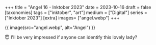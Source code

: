 +++
title = "Angel 16 - Inktober 2023"
date = 2023-10-16
draft =  false
[taxonomies]
tags = ["inktober", "art"]
medium = ["Digital"]
series = ["Inktober 2023"]
[extra]
images= ["angel.webp"]
+++

{{ image(src="angel.webp", alt="Angel") }}

😇 I'll be very impressed if anyone can identify this lovely lady?
